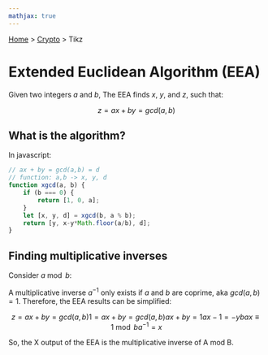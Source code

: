 ```yaml
---
mathjax: true
---
```


[Home](../../../index.md) > [Crypto](./index.md) > Tikz

# Extended Euclidean Algorithm (EEA)

Given two integers $a$ and $b$, The EEA finds $x$, $y$, and $z$, such that:

$$
z = ax+by = gcd(a, b)
$$

## What is the algorithm?

In javascript:

```js
// ax + by = gcd(a,b) = d
// function: a,b -> x, y, d
function xgcd(a, b) {
	if (b === 0) {
		return [1, 0, a];
	}
	let [x, y, d] = xgcd(b, a % b);
	return [y, x-y*Math.floor(a/b), d];
}
```

## Finding multiplicative inverses

Consider $a \bmod b$:

A multiplicative inverse $a^{-1}$ only exists if $a$ and $b$ are coprime, aka $gcd(a,b)=1$. Therefore, the EEA results can be simplified:

$$
z = ax+by = gcd(a, b)
1 = ax+by = gcd(a, b)
ax+by = 1
ax-1=-yb
ax \equiv 1 \bmod b
a^{-1}=x
$$

So, the X output of the EEA is the multiplicative inverse of A mod B.
